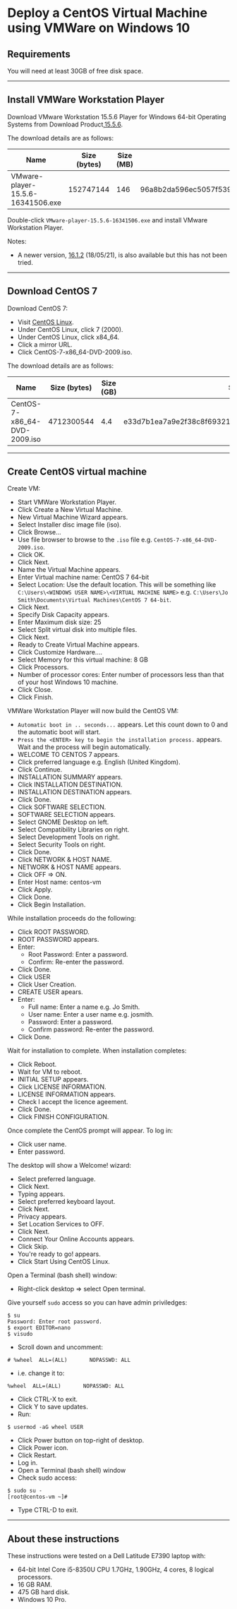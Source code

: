# Deploy a CentOS Virtual Machine using VMWare on Windows 10

## Requirements

You will need at least 30GB of free disk space.

---

## Install VMWare Workstation Player

Download VMware Workstation 15.5.6 Player for Windows 64-bit Operating Systems from Download Product,[15.5.6](https://my.vmware.com/en/web/vmware/downloads/details?downloadGroup=PLAYER-1556&productId=800).

The download details are as follows:

| Name | Size (bytes) | Size (MB) | SHA256 checksum |
| ---- | ------------ | --------- | --------------- |
| VMware-player-15.5.6-16341506.exe | 152747144 | 146 | 96a8b2da596ec5057f53992b200b834ecba1f6d0ee2290bec2b3e28459c42f7e |

Double-click `VMware-player-15.5.6-16341506.exe` and install VMware Workstation Player.

Notes:

* A newer version, [16.1.2](https://my.vmware.com/web/vmware/downloads/details?downloadGroup=WKST-PLAYER-1612&productId=1039&rPId=66621) (18/05/21), is also available but this has not been tried.

---

## Download CentOS 7

Download CentOS 7:

* Visit [CentOS Linux](https://www.centos.org/download/).
* Under CentOS Linux, click 7 (2000).
* Under CentOS Linux, click x84_64.
* Click a mirror URL.
* Click CentOS-7-x86_64-DVD-2009.iso.

The download details are as follows:

| Name | Size (bytes) | Size (GB) | SHA256 checksum |
| ---- | ------------ | --------- | --------------- |
| CentOS-7-x86_64-DVD-2009.iso | 4712300544 | 4.4 | e33d7b1ea7a9e2f38c8f693215dd85254c3a4fe446f93f563279715b68d07987 |

---

## Create CentOS virtual machine

Create VM:

* Start VMWare Workstation Player.
* Click Create a New Virtual Machine.
* New Virtual Machine Wizard appears.
* Select Installer disc image file (iso).
* Click Browse...
* Use file browser to browse to the `.iso` file e.g. `CentOS-7-x86_64-DVD-2009.iso`.
* Click OK.
* Click Next.
* Name the Virtual Machine appears.
* Enter Virtual machine name: CentOS 7 64-bit
* Select Location: Use the default location. This will be something like `C:\Users\<WINDOWS USER NAME>\<VIRTUAL MACHINE NAME>` e.g. `C:\Users\Jo Smith\Documents\Virtual Machines\CentOS 7 64-bit`.
* Click Next.
* Specify Disk Capacity appears.
* Enter Maximum disk size: 25
* Select Split virtual disk into multiple files.
* Click Next.
* Ready to Create Virtual Machine appears.
* Click Customize Hardware....
* Select Memory for this virtual machine: 8 GB
* Click Processors.
* Number of processor cores: Enter number of processors less than that of your host Windows 10 machine.
* Click Close.
* Click Finish.

VMWare Workstation Player will now build the CentOS VM:

* `Automatic boot in .. seconds...` appears. Let this count down to 0 and the automatic boot will start.
* `Press the <ENTER> key to begin the installation process.` appears. Wait and the process will begin automatically.
* WELCOME TO CENTOS 7 appears.
* Click preferred language e.g. English (United Kingdom).
* Click Continue.
* INSTALLATION SUMMARY appears.
* Click INSTALLATION DESTINATION.
* INSTALLATION DESTINATION appears.
* Click Done.
* Click SOFTWARE SELECTION.
* SOFTWARE SELECTION appears.
* Select GNOME Desktop on left.
* Select Compatibility Libraries on right.
* Select Development Tools on right.
* Select Security Tools on right.
* Click Done.
* Click NETWORK & HOST NAME.
* NETWORK & HOST NAME appears.
* Click OFF => ON.
* Enter Host name: centos-vm
* Click Apply.
* Click Done.
* Click Begin Installation.

While installation proceeds do the following:

* Click ROOT PASSWORD.
* ROOT PASSWORD appears.
* Enter:
  - Root Password: Enter a password.
  - Confirm: Re-enter the password.
* Click Done.
* Click USER 
* Click User Creation.
* CREATE USER apears.
* Enter:
  - Full name: Enter a name e.g. Jo Smith.
  - User name: Enter a user name e.g. josmith.
  - Password: Enter a password.
  - Confirm password: Re-enter the password.
* Click Done.

Wait for installation to complete. When installation completes:

* Click Reboot.
* Wait for VM to reboot.
* INITIAL SETUP appears.
* Click LICENSE INFORMATION.
* LICENSE INFORMATION appears.
* Check I accept the licence ageement.
* Click Done.
* Click FINISH CONFIGURATION.

Once complete the CentOS prompt will appear. To log in:

* Click user name.
* Enter password.

The desktop will show a Welcome! wizard:

* Select preferred language.
* Click Next.
* Typing appears.
* Select preferred keyboard layout.
* Click Next.
* Privacy appears.
* Set Location Services to OFF.
* Click Next.
* Connect Your Online Accounts appears.
* Click Skip.
* You're ready to go! appears.
* Click Start Using CentOS Linux.

Open a Terminal (bash shell) window:

* Right-click desktop => select Open terminal.

Give yourself `sudo` access so you can have admin priviledges:

```console
$ su
Password: Enter root password.
$ export EDITOR=nano
$ visudo
```

* Scroll down and uncomment:

```
# %wheel  ALL=(ALL)       NOPASSWD: ALL
```

* i.e. change it to:

```
%wheel  ALL=(ALL)       NOPASSWD: ALL
```

* Click CTRL-X to exit.
* Click Y to save updates.
* Run:

```console
$ usermod -aG wheel USER
```

* Click Power button on top-right of desktop.
* Click Power icon.
* Click Restart.
* Log in.
* Open a Terminal (bash shell) window
* Check sudo access:

```console
$ sudo su -
[root@centos-vm ~]# 
```

* Type CTRL-D to exit.

---

## About these instructions

These instructions were tested on a Dell Latitude E7390 laptop with:

* 64-bit Intel Core i5-8350U CPU 1.7GHz, 1.90GHz, 4 cores, 8 logical processors.
* 16 GB RAM.
* 475 GB hard disk.
* Windows 10 Pro.
